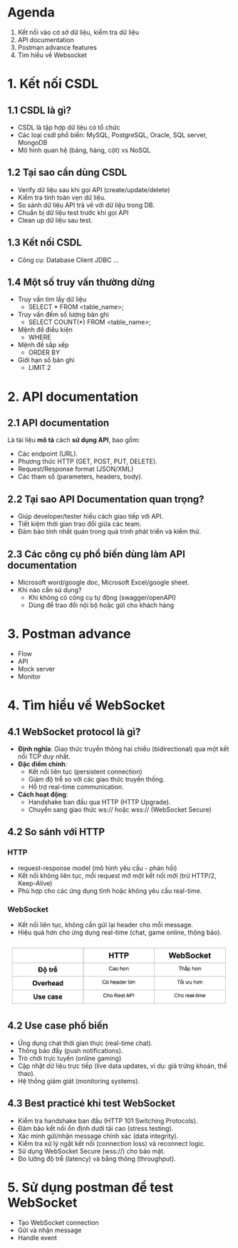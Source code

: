 
# Agenda
1. Kết nối vào cơ sở dữ liệu, kiểm tra dữ liệu
2. API documentation
3. Postman advance features
4. Tìm hiều về Websocket

# 1. Kết nối CSDL
## 1.1 CSDL là gì?
- CSDL là tập hợp dữ liệu có tổ chức
- Các loại csdl phổ biến: MySQL, PostgreSQL, Oracle, SQL server, MongoDB
- Mô hình quan hệ (bảng, hàng, cột) vs NoSQL

## 1.2 Tại sao cần dùng CSDL
- Verify dữ liệu sau khi gọi API (create/update/delete)
- Kiểm tra tính toàn vẹn dữ liệu.
- So sánh dữ liệu API trả về với dữ liệu trong DB.
- Chuẩn bị dữ liệu test trước khi gọi API
- Clean up dữ liệu sau test.


## 1.3 Kết nối CSDL
- Công cụ: Database Client JDBC
...

## 1.4 Một số truy vấn thường dừng
- Truy vấn tìm lấy dữ liệu
    - SELECT * FROM <table_name>;
- Truy vấn đếm số lượng bản ghi
    - SELECT COUNT(*) FROM <table_name>;
- Mệnh đề điều kiện
    - WHERE <condition>
- Mệnh đề sắp xếp
    - ORDER BY <field> <order>
- Giới hạn số bản ghi
    - LIMIT 2

# 2. API documentation
## 2.1 API documentation
Là tài liệu **mô tả** cách **sử dụng API**, bao gồm:
- Các endpoint (URL).
- Phương thức HTTP (GET, POST, PUT, DELETE).
- Request/Response format (JSON/XML)
- Các tham số (parameters, headers, body).

## 2.2 Tại sao API Documentation quan trọng?
- Giúp developer/tester hiểu cách giao tiếp với API.
- Tiết kiệm thời gian trao đổi giữa các team.
- Đảm bảo tính nhất quán trong quá trình phát triển và kiểm thử.

## 2.3 Các công cụ phổ biến dùng làm API documentation
- Microsoft word/google doc, Microsoft Excel/google sheet.
- Khi nào cần sử dụng?
    - Khi không có công cụ tự động (swagger/openAPI)
    - Dùng để trao đổi nội bộ hoặc gửi cho khách hàng


# 3. Postman advance
- Flow
- API
- Mock server
- Monitor


# 4. Tìm hiểu về WebSocket
## 4.1 WebSocket protocol là gì?
- **Định nghĩa**: Giao thức truyền thông hai chiều (bidirectional) qua một kết nối TCP duy nhất.
- **Đặc điểm chính**:
    - Kết nối liên tục (persistent connection)
    - Giảm độ trễ so với các giao thức truyền thống.
    - Hỗ trợ real-time communication.
- **Cách hoạt động**:
    - Handshake ban đầu qua HTTP (HTTP Upgrade).
    - Chuyển sang giao thức ws:// hoặc wss:// (WebSocket Secure)

## 4.2 So sánh với HTTP
### HTTP 
- request-response model (mô hình yêu cầu - phản hồi)
- Kết nối không liên tục, mỗi request mở một kết nối mới (trừ HTTP/2, Keep-Alive)
- Phù hợp cho các ứng dụng tĩnh hoặc không yêu cầu real-time.

### WebSocket
- Kết nối liên tục, không cần gửi lại header cho mỗi message.
- Hiệu quả hơn cho ứng dụng real-time (chat, game online, thông báo).

![compare http vs websocket](/images/compare-http-websocket.png)

## 4.2 Use case phổ biến
- Ứng dụng chat thời gian thực (real-time chat).
- Thông báo đẩy (push notifications).
- Trò chới trực tuyến (online gaming)
- Cập nhật dữ liệu trực tiếp (live data updates, ví dụ: giá trứng khoán, thể thao).
- Hệ thống giám giát (monitoring systems).

## 4.3 Best practicé khi test WebSocket
- Kiểm tra handshake ban đầu (HTTP 101 Switching Protocols).
- Đảm bảo kết nối ổn định dưới tải cao (stress testing).
- Xác minh gửi/nhận message chính xác (data integrity).
- Kiểm tra xử lý ngắt kết nối (connection loss) và reconnect logic.
- Sử dụng WebSocket Secure (wss://) cho bảo mật.
- Đo lường độ trễ (latency) và bằng thông (throughput).


# 5. Sử dụng postman để test WebSocket
- Tạo WebSocket connection
- Gửi và nhận message
- Handle event
